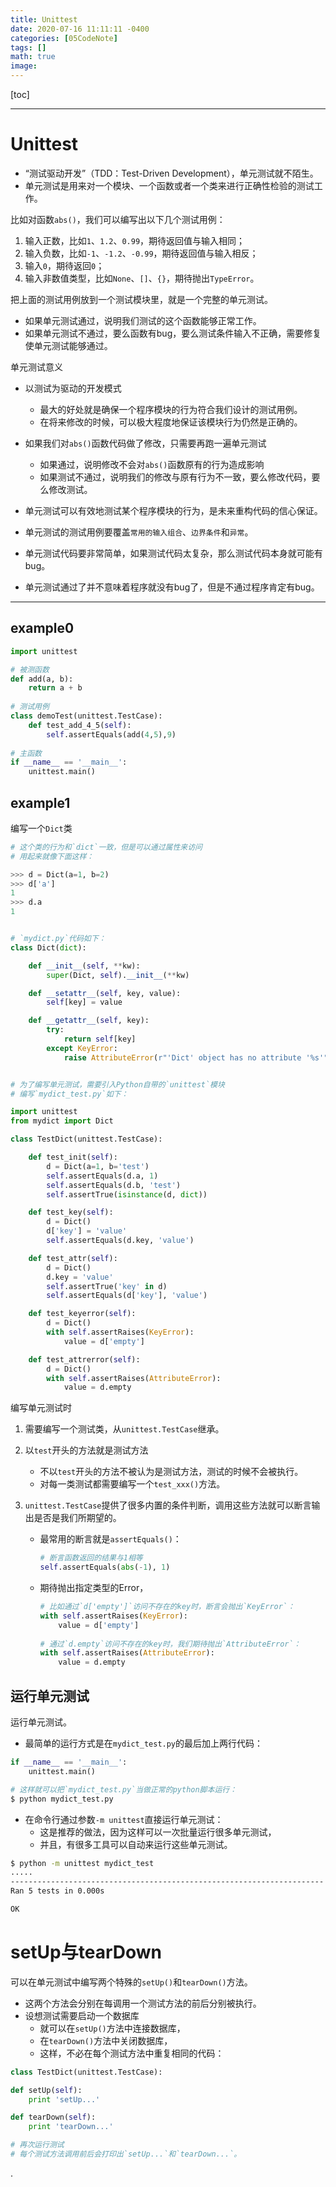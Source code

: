 ```yaml
---
title: Unittest
date: 2020-07-16 11:11:11 -0400
categories: [05CodeNote]
tags: []
math: true
image:
---
```


[toc]

---

# Unittest


- “测试驱动开发”（TDD：Test-Driven Development），单元测试就不陌生。
- 单元测试是用来对一个模块、一个函数或者一个类来进行正确性检验的测试工作。


比如对函数`abs()`，我们可以编写出以下几个测试用例：

1. 输入正数，比如`1`、`1.2`、`0.99`，期待返回值与输入相同；
2. 输入负数，比如`-1`、`-1.2`、`-0.99`，期待返回值与输入相反；
3. 输入`0`，期待返回`0`；
4. 输入非数值类型，比如`None`、`[]`、`{}`，期待抛出`TypeError`。


把上面的测试用例放到一个测试模块里，就是一个完整的单元测试。
- 如果单元测试通过，说明我们测试的这个函数能够正常工作。
- 如果单元测试不通过，要么函数有bug，要么测试条件输入不正确，需要修复使单元测试能够通过。

单元测试意义
- 以测试为驱动的开发模式
  - 最大的好处就是确保一个程序模块的行为符合我们设计的测试用例。
  - 在将来修改的时候，可以极大程度地保证该模块行为仍然是正确的。
- 如果我们对`abs()`函数代码做了修改，只需要再跑一遍单元测试
  - 如果通过，说明修改不会对`abs()`函数原有的行为造成影响
  - 如果测试不通过，说明我们的修改与原有行为不一致，要么修改代码，要么修改测试。

- 单元测试可以有效地测试某个程序模块的行为，是未来重构代码的信心保证。
- 单元测试的测试用例要覆盖`常用的输入组合`、`边界条件`和`异常`。
- 单元测试代码要非常简单，如果测试代码太复杂，那么测试代码本身就可能有bug。
- 单元测试通过了并不意味着程序就没有bug了，但是不通过程序肯定有bug。

---

## example0

```py
import unittest

# 被测函数
def add(a, b):
    return a + b
    
# 测试用例
class demoTest(unittest.TestCase):
    def test_add_4_5(self):
        self.assertEquals(add(4,5),9)
        
# 主函数
if __name__ == '__main__':
    unittest.main()
```


## example1

编写一个`Dict`类

```py
# 这个类的行为和`dict`一致，但是可以通过属性来访问
# 用起来就像下面这样：

>>> d = Dict(a=1, b=2)
>>> d['a']
1
>>> d.a
1


# `mydict.py`代码如下：
class Dict(dict):

    def __init__(self, **kw):
        super(Dict, self).__init__(**kw)

    def __setattr__(self, key, value):
        self[key] = value

    def __getattr__(self, key):
        try:
            return self[key]
        except KeyError:
            raise AttributeError(r"'Dict' object has no attribute '%s'" % key)


# 为了编写单元测试，需要引入Python自带的`unittest`模块
# 编写`mydict_test.py`如下：

import unittest
from mydict import Dict

class TestDict(unittest.TestCase):

    def test_init(self):
        d = Dict(a=1, b='test')
        self.assertEquals(d.a, 1)
        self.assertEquals(d.b, 'test')
        self.assertTrue(isinstance(d, dict))

    def test_key(self):
        d = Dict()
        d['key'] = 'value'
        self.assertEquals(d.key, 'value')

    def test_attr(self):
        d = Dict()
        d.key = 'value'
        self.assertTrue('key' in d)
        self.assertEquals(d['key'], 'value')

    def test_keyerror(self):
        d = Dict()
        with self.assertRaises(KeyError):
            value = d['empty']

    def test_attrerror(self):
        d = Dict()
        with self.assertRaises(AttributeError):
            value = d.empty
```

编写单元测试时
1. 需要编写一个测试类，从`unittest.TestCase`继承。
2. 以`test`开头的方法就是测试方法
   - 不以`test`开头的方法不被认为是测试方法，测试的时候不会被执行。
   - 对每一类测试都需要编写一个`test_xxx()`方法。
3. `unittest.TestCase`提供了很多内置的条件判断，调用这些方法就可以断言输出是否是我们所期望的。
   
   - 最常用的断言就是`assertEquals()`：

        ```py
        # 断言函数返回的结果与1相等
        self.assertEquals(abs(-1), 1)
        ```


   - 期待抛出指定类型的Error，

        ```py
        # 比如通过`d['empty']`访问不存在的key时，断言会抛出`KeyError`：
        with self.assertRaises(KeyError):
            value = d['empty']
            
        # 通过`d.empty`访问不存在的key时，我们期待抛出`AttributeError`：
        with self.assertRaises(AttributeError):
            value = d.empty
        ```

## 运行单元测试

运行单元测试。
- 最简单的运行方式是在`mydict_test.py`的最后加上两行代码：

```py
if __name__ == '__main__':
    unittest.main()

# 这样就可以把`mydict_test.py`当做正常的python脚本运行：
$ python mydict_test.py
```

- 在命令行通过参数`-m unittest`直接运行单元测试：
  - 这是推荐的做法，因为这样可以一次批量运行很多单元测试，
  - 并且，有很多工具可以自动来运行这些单元测试。


```bash
$ python -m unittest mydict_test
.....
----------------------------------------------------------------------
Ran 5 tests in 0.000s

OK
```


# setUp与tearDown

可以在单元测试中编写两个特殊的`setUp()`和`tearDown()`方法。
- 这两个方法会分别在每调用一个测试方法的前后分别被执行。
- 设想测试需要启动一个数据库
  - 就可以在`setUp()`方法中连接数据库，
  - 在`tearDown()`方法中关闭数据库，
  - 这样，不必在每个测试方法中重复相同的代码：

```py
class TestDict(unittest.TestCase):

def setUp(self):
    print 'setUp...'

def tearDown(self):
    print 'tearDown...'

# 再次运行测试
# 每个测试方法调用前后会打印出`setUp...`和`tearDown...`。
```












.